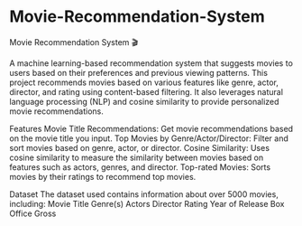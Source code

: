 # Movie-Recommendation-System
Movie Recommendation System 🎬

A machine learning-based recommendation system that suggests movies to users based on their preferences and previous viewing patterns.
This project recommends movies based on various features like genre, actor, director, and rating using content-based filtering.
It also leverages natural language processing (NLP) and cosine similarity to provide personalized movie recommendations.

Features
Movie Title Recommendations: Get movie recommendations based on the movie title you input.
Top Movies by Genre/Actor/Director: Filter and sort movies based on genre, actor, or director.
Cosine Similarity: Uses cosine similarity to measure the similarity between movies based on features such as actors, genres, and director.
Top-rated Movies: Sorts movies by their ratings to recommend top movies.

Dataset
The dataset used contains information about over 5000 movies, including:
Movie Title
Genre(s)
Actors
Director
Rating
Year of Release
Box Office Gross

